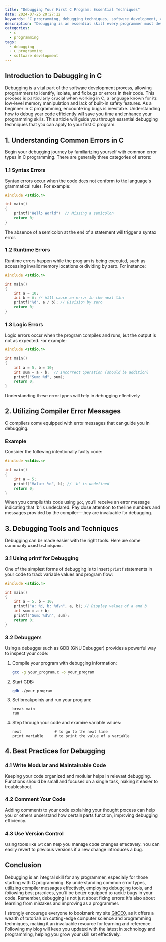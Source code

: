 ```yaml
---
title: "Debugging Your First C Program: Essential Techniques"
date: 2024-07-25 20:27:12
keywords: "C programming, debugging techniques, software development, code errors, programming tutorials"
description: "Debugging is an essential skill every programmer must develop, especially when starting with C programming. This comprehensive guide will walk you through fundamental debugging techniques for your first C program. Learn to identify and resolve common errors, use debugging tools effectively, and understand the debugging process that will help enhance your coding skills. With step-by-step instructions and practical examples, this article aims to equip you with the necessary knowledge and skills to debug any C program efficiently. Whether you're a beginner or looking to refresh your skills, mastering debugging will significantly improve your programming capabilities and confidence."
categories:
  - c
  - programming
tags:
  - debugging
  - C programming
  - software development
---
```


## Introduction to Debugging in C

Debugging is a vital part of the software development process, allowing programmers to identify, isolate, and fix bugs or errors in their code. This process is particularly crucial when working in C, a language known for its low-level memory manipulation and lack of built-in safety features. As a beginner in C programming, encountering bugs is inevitable. Understanding how to debug your code efficiently will save you time and enhance your programming skills. This article will guide you through essential debugging techniques that you can apply to your first C program.

<!-- more -->

## 1. Understanding Common Errors in C

Begin your debugging journey by familiarizing yourself with common error types in C programming. There are generally three categories of errors:

### 1.1 Syntax Errors

Syntax errors occur when the code does not conform to the language's grammatical rules. For example:

```c
#include <stdio.h>

int main()
{
    printf("Hello World")  // Missing a semicolon
    return 0;
}
```
The absence of a semicolon at the end of a statement will trigger a syntax error.

### 1.2 Runtime Errors

Runtime errors happen while the program is being executed, such as accessing invalid memory locations or dividing by zero. For instance:

```c
#include <stdio.h>

int main()
{
    int a = 10;
    int b = 0; // Will cause an error in the next line
    printf("%d", a / b); // Division by zero
    return 0;
}
```

### 1.3 Logic Errors

Logic errors occur when the program compiles and runs, but the output is not as expected. For example:

```c
#include <stdio.h>

int main()
{
    int a = 5, b = 10;
    int sum = a - b;  // Incorrect operation (should be addition)
    printf("Sum: %d", sum);
    return 0;
}
```

Understanding these error types will help in debugging effectively.

## 2. Utilizing Compiler Error Messages

C compilers come equipped with error messages that can guide you in debugging.

### Example

Consider the following intentionally faulty code:

```c
#include <stdio.h>

int main()
{
    int a = 5;
    printf("Value: %d", b); // 'b' is undefined
    return 0;
}
```

When you compile this code using `gcc`, you’ll receive an error message indicating that 'b' is undeclared. Pay close attention to the line numbers and messages provided by the compiler—they are invaluable for debugging.

## 3. Debugging Tools and Techniques

Debugging can be made easier with the right tools. Here are some commonly used techniques:

### 3.1 Using printf for Debugging

One of the simplest forms of debugging is to insert `printf` statements in your code to track variable values and program flow:

```c
#include <stdio.h>

int main()
{
    int a = 5, b = 10;
    printf("a: %d, b: %d\n", a, b); // Display values of a and b
    int sum = a + b;
    printf("Sum: %d\n", sum);
    return 0;
}
```

### 3.2 Debuggers

Using a debugger such as GDB (GNU Debugger) provides a powerful way to inspect your code:

1. Compile your program with debugging information: 
   ```bash
   gcc -g your_program.c -o your_program
   ```
   
2. Start GDB:
   ```bash
   gdb ./your_program
   ```

3. Set breakpoints and run your program:
   ```gdb
   break main
   run
   ```

4. Step through your code and examine variable values:
   ```gdb
   next               # to go to the next line
   print variable     # to print the value of a variable
   ```

## 4. Best Practices for Debugging

### 4.1 Write Modular and Maintainable Code

Keeping your code organized and modular helps in relevant debugging. Functions should be small and focused on a single task, making it easier to troubleshoot.

### 4.2 Comment Your Code

Adding comments to your code explaining your thought process can help you or others understand how certain parts function, improving debugging efficiency.

### 4.3 Use Version Control

Using tools like Git can help you manage code changes effectively. You can easily revert to previous versions if a new change introduces a bug.

## Conclusion

Debugging is an integral skill for any programmer, especially for those starting with C programming. By understanding common error types, utilizing compiler messages effectively, employing debugging tools, and following best practices, you'll be better equipped to tackle bugs in your code. Remember, debugging is not just about fixing errors; it's also about learning from mistakes and improving as a programmer. 

I strongly encourage everyone to bookmark my site [GitCEO](https://gitceo.com), as it offers a wealth of tutorials on cutting-edge computer science and programming techniques, making it an invaluable resource for learning and reference. Following my blog will keep you updated with the latest in technology and programming, helping you grow your skill set effectively.